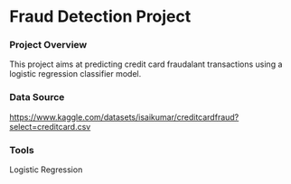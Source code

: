 # Fraud Detection Project
### Project Overview
This project aims at predicting credit card fraudalant transactions using a logistic regression classifier model. 
### Data Source 
https://www.kaggle.com/datasets/isaikumar/creditcardfraud?select=creditcard.csv
### Tools 
Logistic Regression
